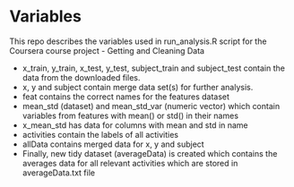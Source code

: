 # Variables

This repo describes the variables used in run_analysis.R script for the Coursera course project - Getting and Cleaning Data

* x_train, y_train, x_test, y_test, subject_train and subject_test contain the data from the downloaded files.
* x, y and subject contain merge data set(s) for further analysis.
* feat contains the correct names for the features dataset
* mean_std (dataset) and mean_std_var (numeric vector) which contain variables from features with mean() or std() in their names
* x_mean_std has data for columns with mean and std in name
* activities contain the labels of all activities
* allData contains merged data for x, y and subject
* Finally, new tidy dataset (averageData) is created which contains the averages data for all relevant activities which are stored in averageData.txt file
